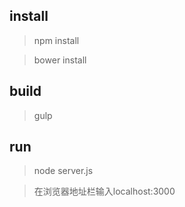 ## install

> npm install

> bower install

## build

> gulp

## run

> node server.js

> 在浏览器地址栏输入localhost:3000